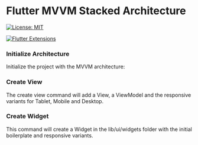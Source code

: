 # Flutter MVVM Stacked Architecture 

[![License: MIT](https://img.shields.io/badge/License-MIT-yellow.svg)](https://opensource.org/licenses/MIT)

[![Flutter Extensions](https://img.shields.io/badge/Flutter-grey?style=flat-square&logo=flutter&logoColor=blue)](https://flutter.dev)

### Initialize Architecture
Initialize the project with the MVVM architecture:

### Create View
The create view command will add a View, a ViewModel and the responsive variants for Tablet, Mobile and Desktop.

### Create Widget
This command will create a Widget in the lib/ui/widgets folder with the initial boilerplate and responsive variants.